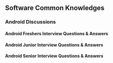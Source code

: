 ## Software Common Knowledges

### Android Discussions

#### Android Freshers Interview Questions & Answers

#### Android Junior Interview Questions & Answers

#### Android Senior Interview Questions & Answers